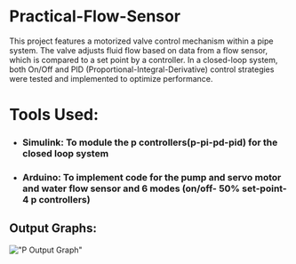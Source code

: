 # Practical-Flow-Sensor
This project features a motorized valve control mechanism within a pipe system. The valve adjusts fluid flow based on data from a flow sensor, which is compared to a set point by a controller. In a closed-loop system, both On/Off and PID (Proportional-Integral-Derivative) control strategies were tested and implemented to optimize performance.

# Tools Used:
- ### Simulink: To module the p controllers(p-pi-pd-pid) for the closed loop system 
- ### Arduino: To implement code for the pump and servo motor and water flow sensor and 6 modes (on/off- 50% set-point-4 p controllers)
   
## Output Graphs:
!["P Output Graph"]()
